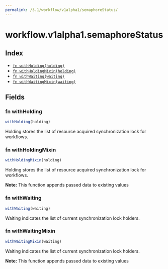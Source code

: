 ```yaml
---
permalink: /3.1/workflow/v1alpha1/semaphoreStatus/
---
```


# workflow.v1alpha1.semaphoreStatus



## Index

* [`fn withHolding(holding)`](#fn-withholding)
* [`fn withHoldingMixin(holding)`](#fn-withholdingmixin)
* [`fn withWaiting(waiting)`](#fn-withwaiting)
* [`fn withWaitingMixin(waiting)`](#fn-withwaitingmixin)

## Fields

### fn withHolding

```ts
withHolding(holding)
```

Holding stores the list of resource acquired synchronization lock for workflows.

### fn withHoldingMixin

```ts
withHoldingMixin(holding)
```

Holding stores the list of resource acquired synchronization lock for workflows.

**Note:** This function appends passed data to existing values

### fn withWaiting

```ts
withWaiting(waiting)
```

Waiting indicates the list of current synchronization lock holders.

### fn withWaitingMixin

```ts
withWaitingMixin(waiting)
```

Waiting indicates the list of current synchronization lock holders.

**Note:** This function appends passed data to existing values